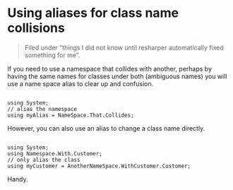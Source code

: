 # Using aliases for class name collisions #

> Filed under “things I did not know until resharper automatically fixed something for me”.

If you need to use a namespace that collides with another, perhaps by having the same names for classes under both (ambiguous names) you will use a name space alias to clear up and confusion.

<pre><code>
using System;
// alias the namespace
using myAlias = NameSpace.That.Collides;
</code></pre>

However, you can also use an alias to change a class name directly.

<pre><code>
using System;
using Namespace.With.Customer;
// only alias the class
using myCustomer = AnotherNameSpace.WithCustomer.Customer;
</code></pre>

Handy.
